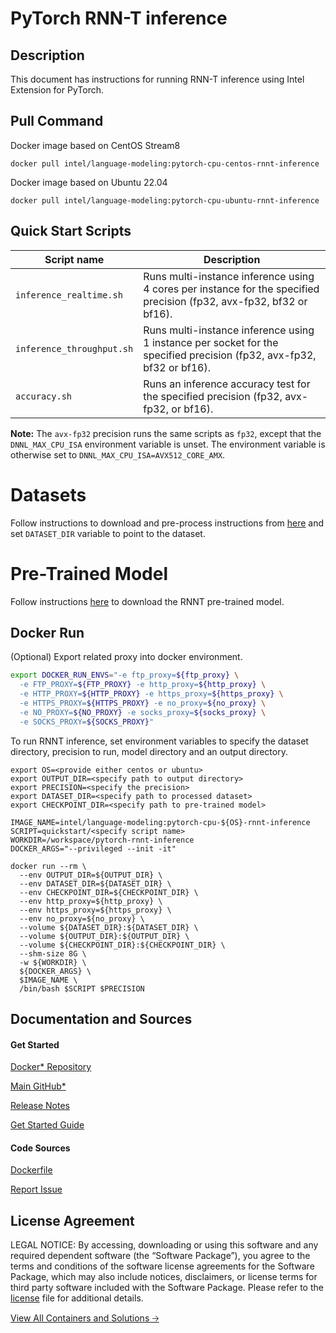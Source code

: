 # PyTorch RNN-T inference

## Description
This document has instructions for running RNN-T inference using Intel Extension for PyTorch.

## Pull Command

Docker image based on CentOS Stream8
```
docker pull intel/language-modeling:pytorch-cpu-centos-rnnt-inference
```

Docker image based on Ubuntu 22.04
```
docker pull intel/language-modeling:pytorch-cpu-ubuntu-rnnt-inference
```

## Quick Start Scripts
| Script name | Description |
|-------------|-------------|
| `inference_realtime.sh` | Runs multi-instance inference using 4 cores per instance for the specified precision (fp32, avx-fp32, bf32 or bf16). |
| `inference_throughput.sh` | Runs multi-instance inference using 1 instance per socket for the specified precision (fp32, avx-fp32, bf32 or bf16). |
| `accuracy.sh` | Runs an inference accuracy test for the specified precision (fp32, avx-fp32, or bf16). |

**Note:** The `avx-fp32` precision runs the same scripts as `fp32`, except that the `DNNL_MAX_CPU_ISA` environment variable is unset. The environment variable is otherwise set to `DNNL_MAX_CPU_ISA=AVX512_CORE_AMX`.

# Datasets 
Follow instructions to download and pre-process instructions from [here](https://github.com/IntelAI/models/blob/v2.9.0/quickstart/language_modeling/pytorch/rnnt/inference/cpu/download_dataset.sh) and set `DATASET_DIR` variable to point to the dataset. 

# Pre-Trained Model
Follow instructions [here](https://github.com/IntelAI/models/blob/v2.9.0/quickstart/language_modeling/pytorch/rnnt/inference/cpu/download_model.sh) to download the RNNT pre-trained model.

## Docker Run
(Optional) Export related proxy into docker environment.
```bash
export DOCKER_RUN_ENVS="-e ftp_proxy=${ftp_proxy} \
  -e FTP_PROXY=${FTP_PROXY} -e http_proxy=${http_proxy} \
  -e HTTP_PROXY=${HTTP_PROXY} -e https_proxy=${https_proxy} \
  -e HTTPS_PROXY=${HTTPS_PROXY} -e no_proxy=${no_proxy} \
  -e NO_PROXY=${NO_PROXY} -e socks_proxy=${socks_proxy} \
  -e SOCKS_PROXY=${SOCKS_PROXY}"
```

To run RNNT inference, set environment variables to specify the dataset directory, precision to run, model directory and an output directory. 
```
export OS=<provide either centos or ubuntu>
export OUTPUT_DIR=<specify path to output directory>
export PRECISION=<specify the precision>
export DATASET_DIR=<specify path to processed dataset>
export CHECKPOINT_DIR=<specify path to pre-trained model>

IMAGE_NAME=intel/language-modeling:pytorch-cpu-${OS}-rnnt-inference
SCRIPT=quickstart/<specify script name>
WORKDIR=/workspace/pytorch-rnnt-inference
DOCKER_ARGS="--privileged --init -it"

docker run --rm \
  --env OUTPUT_DIR=${OUTPUT_DIR} \
  --env DATASET_DIR=${DATASET_DIR} \
  --env CHECKPOINT_DIR=${CHECKPOINT_DIR} \
  --env http_proxy=${http_proxy} \
  --env https_proxy=${https_proxy} \
  --env no_proxy=${no_proxy} \
  --volume ${DATASET_DIR}:${DATASET_DIR} \
  --volume ${OUTPUT_DIR}:${OUTPUT_DIR} \
  --volume ${CHECKPOINT_DIR}:${CHECKPOINT_DIR} \
  --shm-size 8G \
  -w ${WORKDIR} \
  ${DOCKER_ARGS} \
  $IMAGE_NAME \
  /bin/bash $SCRIPT $PRECISION
```
## Documentation and Sources
#### Get Started​
[Docker* Repository](https://hub.docker.com/r/intel/language-modeling)

[Main GitHub*](https://github.com/IntelAI/models)

[Release Notes](https://github.com/IntelAI/models/releases)

[Get Started Guide](https://github.com/IntelAI/models/blob/master/quickstart/quickstart/language_modeling/pytorch/rnnt/inference/cpu/DEVCATALOG.md)

#### Code Sources
[Dockerfile](https://github.com/IntelAI/models/tree/master/docker/pyt-cpu)

[Report Issue](https://community.intel.com/t5/Intel-Optimized-AI-Frameworks/bd-p/optimized-ai-frameworks)

## License Agreement
LEGAL NOTICE: By accessing, downloading or using this software and any required dependent software (the “Software Package”), you agree to the terms and conditions of the software license agreements for the Software Package, which may also include notices, disclaimers, or license terms for third party software included with the Software Package. Please refer to the [license](https://github.com/IntelAI/models/tree/master/third_party) file for additional details.

[View All Containers and Solutions 🡢](https://www.intel.com/content/www/us/en/developer/tools/software-catalog/containers.html?s=Newest)
